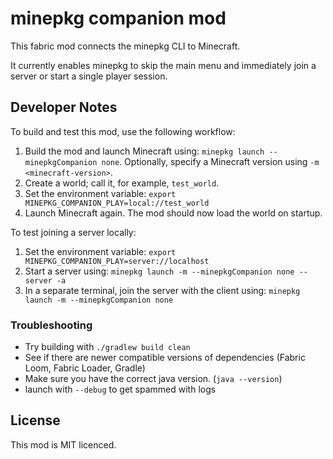 # minepkg companion mod

This fabric mod connects the minepkg CLI to Minecraft.

It currently enables minepkg to skip the main menu and immediately join
a server or start a single player session.


## Developer Notes
To build and test this mod, use the following workflow:

1. Build the mod and launch Minecraft using: `minepkg launch --minepkgCompanion none`.  Optionally, specify a Minecraft version using `-m <minecraft-version>`. 
2. Create a world; call it, for example, `test_world`.
3. Set the environment variable: `export MINEPKG_COMPANION_PLAY=local://test_world`
4. Launch Minecraft again. The mod should now load the world on startup.

To test joining a server locally:

1. Set the environment variable: `export MINEPKG_COMPANION_PLAY=server://localhost`
2. Start a server using: `minepkg launch -m --minepkgCompanion none --server -a`
3. In a separate terminal, join the server with the client using: `minepkg launch -m --minepkgCompanion none`

### Troubleshooting
- Try building with `./gradlew build clean`
- See if there are newer compatible versions of dependencies (Fabric Loom, Fabric Loader, Gradle)
- Make sure you have the correct java version. (`java --version`) 
- launch with `--debug` to get spammed with logs

## License

This mod is MIT licenced.
